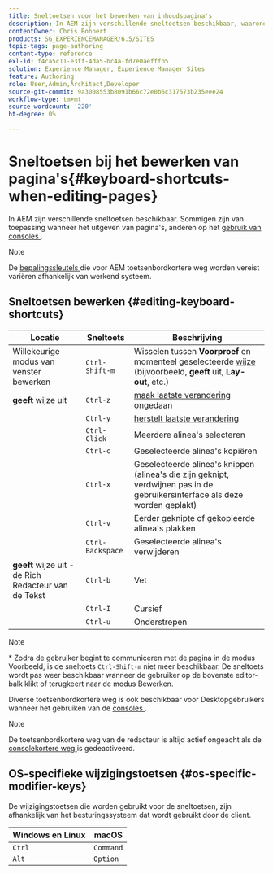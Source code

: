 ```yaml
---
title: Sneltoetsen voor het bewerken van inhoudspagina's
description: In AEM zijn verschillende sneltoetsen beschikbaar, waaronder enkele voor paginabewerking
contentOwner: Chris Bohnert
products: SG_EXPERIENCEMANAGER/6.5/SITES
topic-tags: page-authoring
content-type: reference
exl-id: f4ca5c11-e3ff-4da5-bc4a-fd7e0aefffb5
solution: Experience Manager, Experience Manager Sites
feature: Authoring
role: User,Admin,Architect,Developer
source-git-commit: 9a3008553b8091b66c72e0b6c317573b235eee24
workflow-type: tm+mt
source-wordcount: '220'
ht-degree: 0%

---
```


# Sneltoetsen bij het bewerken van pagina&#39;s{#keyboard-shortcuts-when-editing-pages}

In AEM zijn verschillende sneltoetsen beschikbaar. Sommigen zijn van toepassing wanneer het uitgeven van pagina&#39;s, anderen op het [ gebruik van consoles ](/help/sites-authoring/keyboard-shortcuts.md).

>[!NOTE]
>
>De [ bepalingssleutels ](/help/sites-authoring/page-authoring-keyboard-shortcuts.md#os-specific-modifier-keys) die voor AEM toetsenbordkortere weg worden vereist variëren afhankelijk van werkend systeem.

## Sneltoetsen bewerken {#editing-keyboard-shortcuts}

| Locatie | Sneltoets | Beschrijving |
|---|---|---|
| Willekeurige modus van venster bewerken | `Ctrl-Shift-m` | Wisselen tussen **Voorproef** en momenteel geselecteerde [ wijze ](/help/sites-authoring/author-environment-tools.md#page-modes)</a> (bijvoorbeeld, **geeft** uit, **Lay-out**, etc.) |
| **geeft** wijze uit | `Ctrl-z` | [ maak laatste verandering ongedaan ](/help/sites-authoring/editing-content.md#undoing-and-redoing-page-edits) |
|  | `Ctrl-y` | [ herstelt laatste verandering ](/help/sites-authoring/editing-content.md#undoing-and-redoing-page-edits) |
|  | `Ctrl-Click` | Meerdere alinea&#39;s selecteren |
|  | `Ctrl-c` | Geselecteerde alinea&#39;s kopiëren |
|  | `Ctrl-x` | Geselecteerde alinea&#39;s knippen (alinea&#39;s die zijn geknipt, verdwijnen pas in de gebruikersinterface als deze worden geplakt) |
|  | `Ctrl-v` | Eerder geknipte of gekopieerde alinea&#39;s plakken |
|  | `Ctrl-Backspace` | Geselecteerde alinea&#39;s verwijderen |
| **geeft** wijze uit - de Rich Redacteur van de Tekst | `Ctrl-b` | Vet |
|  | `Ctrl-I` | Cursief |
|  | `Ctrl-u` | Onderstrepen |

>[!NOTE]
>
>&ast; Zodra de gebruiker begint te communiceren met de pagina in de modus Voorbeeld, is de sneltoets `Ctrl-Shift-m` niet meer beschikbaar. De sneltoets wordt pas weer beschikbaar wanneer de gebruiker op de bovenste editor-balk klikt of terugkeert naar de modus Bewerken.

Diverse toetsenbordkortere weg is ook beschikbaar voor Desktopgebruikers wanneer het gebruiken van de [ consoles ](/help/sites-authoring/keyboard-shortcuts.md).

>[!NOTE]
>
>De toetsenbordkortere weg van de redacteur is altijd actief ongeacht als de [ consolekortere weg ](/help/sites-authoring/keyboard-shortcuts.md#deactivating-keyboard-shortcuts) is gedeactiveerd.

## OS-specifieke wijzigingstoetsen {#os-specific-modifier-keys}

De wijzigingstoetsen die worden gebruikt voor de sneltoetsen, zijn afhankelijk van het besturingssysteem dat wordt gebruikt door de client.

| Windows en Linux | macOS |
|---|---|
| `Ctrl` | `Command` |
| `Alt` | `Option` |
